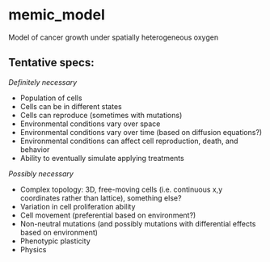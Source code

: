 # memic_model
Model of cancer growth under spatially heterogeneous oxygen

## Tentative specs:

*Definitely necessary*
- Population of cells
- Cells can be in different states
- Cells can reproduce (sometimes with mutations)
- Environmental conditions vary over space
- Environmental conditions vary over time (based on diffusion equations?)
- Environmental conditions can affect cell reproduction, death, and behavior
- Ability to eventually simulate applying treatments

*Possibly necessary*
- Complex topology: 3D, free-moving cells (i.e. continuous x,y coordinates rather than lattice), something else?
- Variation in cell proliferation ability
- Cell movement (preferential based on environment?)
- Non-neutral mutations (and possibly mutations with differential effects based on environment)
- Phenotypic plasticity
- Physics
